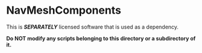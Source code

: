 # NavMeshComponents

This is ***SEPARATELY*** licensed software that is used as a dependency.

**Do NOT modify any scripts belonging to this directory or a subdirectory of it.**
